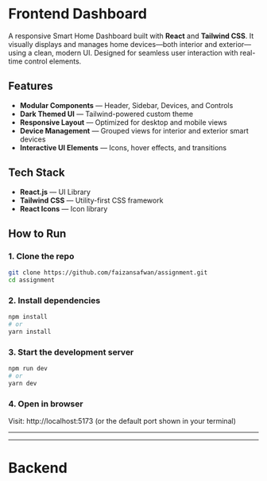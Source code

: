 # Frontend Dashboard

A responsive Smart Home Dashboard built with **React** and **Tailwind CSS**. It visually displays and manages home devices—both interior and exterior—using a clean, modern UI. Designed for seamless user interaction with real-time control elements.



## Features

- **Modular Components** — Header, Sidebar, Devices, and Controls
- **Dark Themed UI** — Tailwind-powered custom theme
- **Responsive Layout** — Optimized for desktop and mobile views
- **Device Management** — Grouped views for interior and exterior smart devices
- **Interactive UI Elements** — Icons, hover effects, and transitions


## Tech Stack

- **React.js** — UI Library
- **Tailwind CSS** — Utility-first CSS framework
- **React Icons** — Icon library


## How to Run

### 1. Clone the repo

```bash
git clone https://github.com/faizansafwan/assignment.git
cd assignment
```

### 2. Install dependencies

```bash 
npm install
# or
yarn install
```

### 3. Start the development server

```bash
npm run dev
# or
yarn dev
```

### 4. Open in browser
Visit: http://localhost:5173 (or the default port shown in your terminal)


---
---

# Backend 
